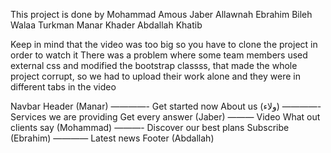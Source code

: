 This project is done by 
Mohammad Amous
Jaber Allawnah
Ebrahim Bileh
Walaa Turkman
Manar Khader
Abdallah Khatib

Keep in mind that the video was too big so you have to clone the project in order to watch it 
There was a problem where some team members used external css and modified the bootstrap classss, that made the whole project corrupt, so we had to upload their work alone and they were in different tabs in  the video 

Navbar
Header
(Manar)
————-
Get started now
About us
(ولاء)
————-
Services we are providing
Get every answer
(Jaber)
———
Video
What out clients say
(Mohammad)
———-
Discover our best plans
Subscribe
(Ebrahim)
————
Latest news
Footer
(Abdallah)
